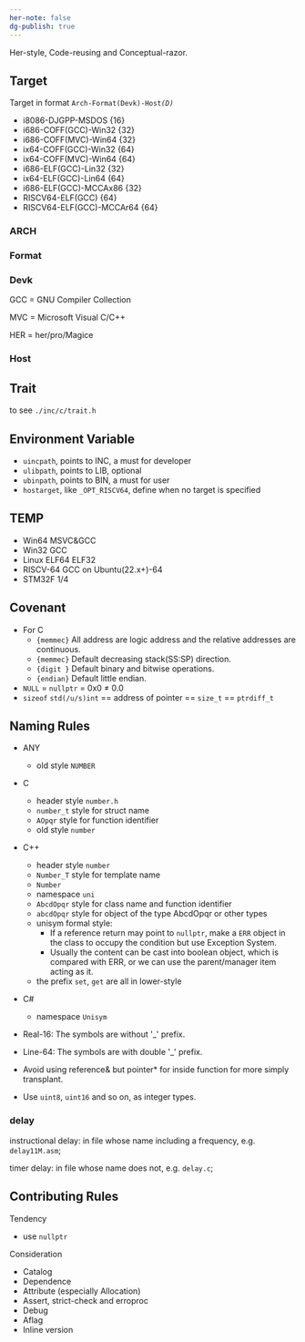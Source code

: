 ```yaml
---
her-note: false
dg-publish: true
---
```


Her-style, Code-reusing and Conceptual-razor.

## Target

Target in format `Arch-Format(Devk)-Host`*`(D)`*
- i8086-DJGPP-MSDOS {16}
- i686-COFF(GCC)-Win32 {32}
- i686-COFF(MVC)-Win64 {32}
- ix64-COFF(GCC)-Win32 {64}
- ix64-COFF(MVC)-Win64 {64}
- i686-ELF(GCC)-Lin32 {32}
- ix64-ELF(GCC)-Lin64 {64}
- i686-ELF(GCC)-MCCAx86 {32}
- RISCV64-ELF(GCC) {64}
- RISCV64-ELF(GCC)-MCCAr64 {64}

### ARCH

### Format


### Devk


GCC = GNU Compiler Collection

MVC = Microsoft Visual C/C++

HER = her/pro/Magice 


### Host



## Trait

to see `./inc/c/trait.h`


## Environment Variable

- `uincpath`, points to INC, a must for developer
- `ulibpath`, points to LIB, optional
- `ubinpath`, points to BIN, a must for user
- `hostarget`, like `_OPT_RISCV64`, define when no target is specified

## TEMP

- Win64 MSVC&GCC
- Win32 GCC
- Linux ELF64 ELF32
- RISCV-64 GCC on Ubuntu(22.x+)-64
- STM32F 1/4

## Covenant

- For C
    - `{memmec}` All address are logic address and the relative addresses are continuous.
    - `{memmec}` Default decreasing stack(SS:SP) direction.
    - `{digit }` Default binary and bitwise operations.
    - `{endian}` Default little endian.
- `NULL` = `nullptr` = 0x0 ≠ 0.0
- `sizeof` `std(/u/s)int` == address of pointer == `size_t` == `ptrdiff_t` 



## Naming Rules

- ANY
	- old style `NUMBER`
- C
    - header style `number.h` 
    - `number_t`  style for struct name
    - `AOpqr` style for  function identifier
	- old style `number`
- C++ 
    - header style `number` 
    - `Number_T` style for template name
	- `Number` 
    - namespace `uni` 
    - `AbcdOpqr` style for class name and function identifier
    - `abcdOpqr` style for object of the type AbcdOpqr or other types
    - unisym formal style:
        - If a reference return may point to `nullptr`, make a `ERR` object in the class to occupy the condition but use Exception System. 
        - Usually the content can be cast into boolean object, which is compared with ERR, or we can use the parent/manager item acting as it.
    - the prefix `set`, `get` are all in lower-style
- C#
    - namespace `Unisym` 

- Real-16: The symbols are without '_' prefix.
- Line-64: The symbols are with double '_' prefix.
- Avoid using reference& but pointer* for inside function for more simply transplant.
- Use `uint8`, `uint16` and so on, as integer types.

### delay

instructional delay: in file whose name including a frequency, e.g. `delay11M.asm`;

timer delay: in file whose name does not, e.g. `delay.c`;


## Contributing Rules 

Tendency

- use `nullptr` 

Consideration

- Catalog
- Dependence
- Attribute (especially Allocation)
- Assert, strict-check and erroproc
- Debug
- Aflag
- Inline version

